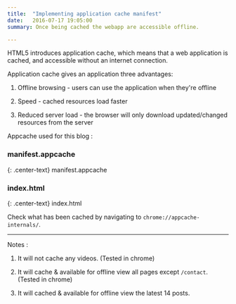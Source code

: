 ```yaml
---
title:  "Implementing application cache manifest"
date:   2016-07-17 19:05:00
summary: Once being cached the webapp are accessible offline.

---
```


HTML5 introduces application cache, which means that a web application is cached, and accessible without an internet connection.

Application cache gives an application three advantages:

1. Offline browsing - users can use the application when they're offline

2. Speed - cached resources load faster

3. Reduced server load - the browser will only download updated/changed resources from the server

Appcache used for this blog :

### manifest.appcache

{: .center-text}
manifest.appcache

<script src="https://gist-it.appspot.com/github/anonymoussc/anonymoussc.github.io/blob/master/manifest.appcache?footer=minimal"></script>

### index.html

{: .center-text}
index.html

<script src="https://gist-it.appspot.com/github/anonymoussc/anonymoussc.github.io/blob/master/_layouts/default.html?slice=1&footer=minimal"></script>

Check what has been cached by navigating to `chrome://appcache-internals/`.

---

Notes :

1. It will not cache any videos. (Tested in chrome)

2. It will cache & available for offline view all pages except `/contact`. (Tested in chrome)

3. It will cached & available for offline view the latest 14 posts.

